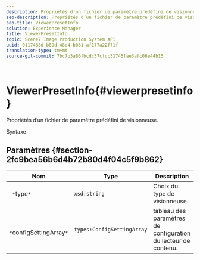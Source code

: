 ```yaml
---
description: Propriétés d’un fichier de paramètre prédéfini de visionneuse.
seo-description: Propriétés d’un fichier de paramètre prédéfini de visionneuse.
seo-title: ViewerPresetInfo
solution: Experience Manager
title: ViewerPresetInfo
topic: Scene7 Image Production System API
uuid: 0117488d-b89d-48d4-b081-af177a22f71f
translation-type: tm+mt
source-git-commit: 7bc7b3a86fbcdc57cfdc31745fae3afc06e44b15

---
```



# ViewerPresetInfo{#viewerpresetinfo}

Propriétés d’un fichier de paramètre prédéfini de visionneuse.

Syntaxe

## Paramètres {#section-2fc9bea56b6d4b72b80d4f04c5f9b862}

| Nom | Type | Description |
|---|---|---|
| ` *`type`*` | `xsd:string` | Choix du type de visionneuse. |
| ` *`configSettingArray`*` | `types:ConfigSettingArray` | tableau des paramètres de configuration du lecteur de contenu. |


